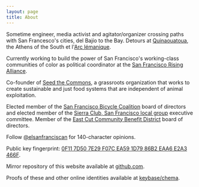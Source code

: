 ```yaml
---
layout: page
title: About
---
```

Sometime engineer, media activist and agitator/organizer crossing paths with San Francesco's cities, del Bajío to the Bay. Detours at [Quinaouatoua](https://en.wikipedia.org/wiki/Iroquois_settlement_of_the_north_shore_of_Lake_Ontario), the Athens of the South et l'[Arc lémanique](http://switzerland.indymedia.org/fr/).

Currently working to build the power of San Francisco's working-class communities of color as political coordinator at the [San Francisco Rising Alliance](http://www.sfrising.org/).

Co-founder of [Seed the Commons](https://seedthecommons.org/), a grassroots organization that works to create sustainable and just food systems that are independent of animal exploitation.

Elected member of the [San Francisco Bicycle Coalition](http://www.sfbike.org/about/board-of-directors/) board of directors and elected member of the [Sierra Club, San Francisco local group](https://www.sierraclub.org/san-francisco-bay/leadership-roster#sf) executive committee. Member of the [East Cut Community Benefit District](http://theeastcut.org/about-us/) board of directors.

Follow [@elsanfranciscan](https://twitter.com/elsanfranciscan) for 140-character opinions.

Public key fingerprint: [0F11 7D50 7E29 F07C EA59 1D79 86B2 EAA6 E2A3 466F](https://keybase.io/chema/key.asc).

Mirror repository of this website available at [github.com](https://github.com/chema/sanfranciscan/commits/master).

Proofs of these and other online identities available at [keybase/chema](https://keybase.io/chema).
